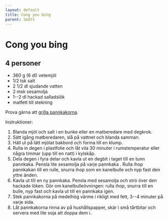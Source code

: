 ```yaml
---
layout: default
title: Cong you bing
parent: Smått
---
```

# Cong you bing

## 4 personer

-   360 g (6 dl) vetemjöl
-   1/2 tsk salt
-   2 1/2 dl sjudande vatten
-   2 msk sesamolja
-   1--2 dl hackad salladslök
-   matfett till stekning

Prova gärna att [grilla
pannkakorna](http://www.seriouseats.com/2015/06/grill-your-scallion-pancakes-chinese-appetizer.html).

Instruktioner:

1.  Blanda mjöl och salt i en bunke eller en matberedare med degkrok.
2.  Sätt igång matberedaren, slå på vattnet och blanda samman.
3.  Häll ut på lätt mjölat bakbord och forma till en klump.
4.  Rulla in degen i plastfolie och låt vila 30 minuter i rumstemperatur
    eller några timmar (upp till en natt) i kylskåp.
5.  Dela degen i fyra delar och kavla ut en degbit i taget till en tunn
    pannkaka. Pensla lite sesamolja på varje pannkaka . Rulla ihop
    pannkakan till en rulle, snurra ihop som en kanelbulle och nyp fast
    den yttre änden.
6.  Kavla ut till en ny pannkaka. Pensla med sesamolja och strö över den
    hackade löken. Gör om kanelbulleövningen: rulla ihop, snurra till en
    bulle, nyp fast och kavla ut till en pannkaka igen.
7.  Stek pannkakorna på medelhög värme i rikligt med fett, 3--4 minuter
    på varje sida.
8.  Låt pannkakorna rinna av på hushållspapper, skär i små tårtbitar och
    servera med lite soja att doppa dem i.

